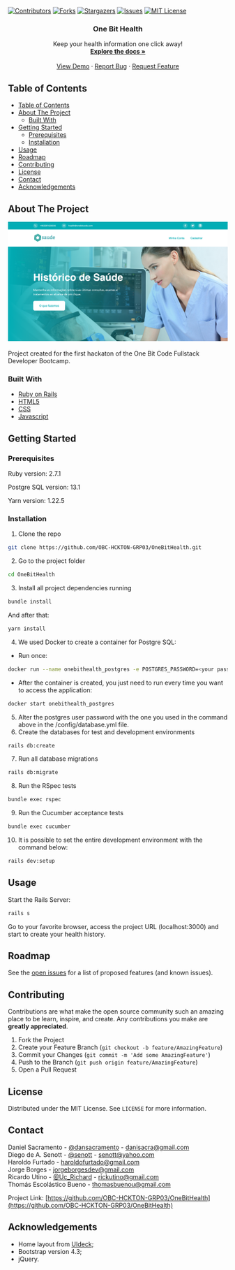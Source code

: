 <!--
*** Thanks for checking out this README Template. If you have a suggestion that would
*** make this better, please fork the repo and create a pull request or simply open
*** an issue with the tag "enhancement".
*** Thanks again! Now go create something AMAZING! :D
-->





<!-- PROJECT SHIELDS -->
<!--
*** I'm using markdown "reference style" links for readability.
*** Reference links are enclosed in brackets [ ] instead of parentheses ( ).
*** See the bottom of this document for the declaration of the reference variables
*** for contributors-url, forks-url, etc. This is an optional, concise syntax you may use.
*** https://www.markdownguide.org/basic-syntax/#reference-style-links
-->
[![Contributors][contributors-shield]][contributors-url]
[![Forks][forks-shield]][forks-url]
[![Stargazers][stars-shield]][stars-url]
[![Issues][issues-shield]][issues-url]
[![MIT License][license-shield]][license-url]

<p align="center">
  <h3 align="center">One Bit Health</h3>

  <p align="center">
    Keep your health information one click away!
    <br />
    <a href="https://github.com/OBC-HCKTON-GRP03/OneBitHealth"><strong>Explore the docs »</strong></a>
    <br />
    <br />
    <a href="http://onebithealth.herokuapp.com/">View Demo</a>
    ·
    <a href="https://github.com/OBC-HCKTON-GRP03/OneBitHealth/issues">Report Bug</a>
    ·
    <a href="https://github.com/OBC-HCKTON-GRP03/OneBitHealth/issues">Request Feature</a>
  </p>
</p>



<!-- TABLE OF CONTENTS -->
## Table of Contents

- [Table of Contents](#table-of-contents)
- [About The Project](#about-the-project)
  - [Built With](#built-with)
- [Getting Started](#getting-started)
  - [Prerequisites](#prerequisites)
  - [Installation](#installation)
- [Usage](#usage)
- [Roadmap](#roadmap)
- [Contributing](#contributing)
- [License](#license)
- [Contact](#contact)
- [Acknowledgements](#acknowledgements)



<!-- ABOUT THE PROJECT -->
## About The Project

[![One Bit Health Screen Shot][product-screenshot]](http://onebithealth.herokuapp.com/)

Project created for the first hackaton of the One Bit Code Fullstack Developer Bootcamp.

### Built With
* [Ruby on Rails](https://rubyonrails.org/)
* [HTML5](https://developer.mozilla.org/en-US/docs/Web/Guide/HTML/HTML5)
* [CSS](https://www.w3.org/Style/CSS/Overview.en.html)
* [Javascript](https://developer.mozilla.org/en-US/docs/Web/JavaScript)

<!-- GETTING STARTED -->
## Getting Started

### Prerequisites

  Ruby version: 2.7.1

  Postgre SQL version: 13.1

  Yarn version: 1.22.5

### Installation

1. Clone the repo
  ```sh
  git clone https://github.com/OBC-HCKTON-GRP03/OneBitHealth.git
  ```
2. Go to the project folder
  ```sh
  cd OneBitHealth
  ```
3. Install all project dependencies running
  ```sh
  bundle install
  ```
   And after that:  
  ```sh
  yarn install
  ```
4. We used Docker to create a container for Postgre SQL:
  * Run once:
  ```sh
  docker run --name onebithealth_postgres -e POSTGRES_PASSWORD=<your password> -d -p 5433:5432 postgres:13.1
  ```
  * After the container is created, you just need to run every time you want to access the application:
  ```sh
  docker start onebithealth_postgres
  ```
5. Alter the postgres user password with the one you used in the command above in the /config/database.yml file.
6. Create the databases for test and development environments
  ```sh
  rails db:create
  ```
7. Run all database migrations
  ```sh
  rails db:migrate
  ```
8. Run the RSpec tests
  ```sh
  bundle exec rspec
  ```
9. Run the Cucumber acceptance tests
  ```sh
  bundle exec cucumber
  ```
10. It is possible to set the entire development environment with the command below:
  ```sh
  rails dev:setup
  ```
<!-- USAGE EXAMPLES -->
## Usage
Start the Rails Server:
  ```sh
  rails s
  ```

Go to your favorite browser, access the project URL (localhost:3000) and start to create your health history.


<!-- ROADMAP -->
## Roadmap

See the [open issues](https://github.com/OBC-HCKTON-GRP03/OneBitHealth/issues) for a list of proposed features (and known issues).



<!-- CONTRIBUTING -->
## Contributing

Contributions are what make the open source community such an amazing place to be learn, inspire, and create. Any contributions you make are **greatly appreciated**.

1. Fork the Project
2. Create your Feature Branch (`git checkout -b feature/AmazingFeature`)
3. Commit your Changes (`git commit -m 'Add some AmazingFeature'`)
4. Push to the Branch (`git push origin feature/AmazingFeature`)
5. Open a Pull Request



<!-- LICENSE -->
## License

Distributed under the MIT License. See `LICENSE` for more information.



<!-- CONTACT -->
## Contact

Daniel Sacramento - [@dansacramento](https://twitter.com/dansacramento) - danisacra@gmail.com  
Diego de A. Senott - [@senott](https://twitter.com/senott) - senott@yahoo.com  
Haroldo Furtado - haroldofurtado@gmail.com  
Jorge Borges - jorgeborgesdev@gmail.com  
Ricardo Utino - [@Uc_Richard](https://twitter.com/Uc_Richard) - rickutino@gmail.com  
Thomás Escolástico Bueno - thomasbuenou@gmail.com  

Project Link: [https://github.com/OBC-HCKTON-GRP03/OneBitHealth](https://github.com/OBC-HCKTON-GRP03/OneBitHealth)



<!-- ACKNOWLEDGEMENTS -->
## Acknowledgements
* Home layout from [UIdeck](https://uideck.com/);
* Bootstrap version 4.3;
* jQuery.




<!-- MARKDOWN LINKS & IMAGES -->
<!-- https://www.markdownguide.org/basic-syntax/#reference-style-links -->
[contributors-shield]: https://img.shields.io/github/contributors/OBC-HCKTON-GRP03/OneBitHealth.svg?style=flat-square
[contributors-url]: https://github.com/OBC-HCKTON-GRP03/OneBitHealth/graphs/contributors
[forks-shield]: https://img.shields.io/github/forks/OBC-HCKTON-GRP03/OneBitHealth.svg?style=flat-square
[forks-url]: https://github.com/OBC-HCKTON-GRP03/OneBitHealth/network/members
[stars-shield]: https://img.shields.io/github/stars/OBC-HCKTON-GRP03/OneBitHealth.svg?style=flat-square
[stars-url]: https://github.com/OBC-HCKTON-GRP03/OneBitHealth/stargazers
[issues-shield]: https://img.shields.io/github/issues/OBC-HCKTON-GRP03/OneBitHealth.svg?style=flat-square
[issues-url]: https://github.com/OBC-HCKTON-GRP03/OneBitHealth/issues
[license-shield]: https://img.shields.io/github/license/OBC-HCKTON-GRP03/OneBitHealth.svg?style=flat-square
[license-url]: https://github.com/OBC-HCKTON-GRP03/OneBitHealth/blob/main/LICENSE.txt
[product-screenshot]: /app/assets/images/homescreen.png
